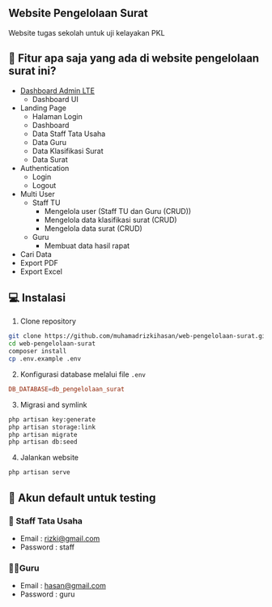 <h2>Website Pengelolaan Surat</h2>

Website tugas sekolah untuk uji kelayakan PKL 

<h2 id="fitur">🧐 Fitur apa saja yang ada di website pengelolaan surat ini?</h2>

-   [Dashboard Admin LTE](https://adminlte.io/)
    -   Dashboard UI
-   Landing Page
    -   Halaman Login
    -   Dashboard
    -   Data Staff Tata Usaha
    -   Data Guru
    -   Data Klasifikasi Surat
    -   Data Surat
-   Authentication
    -   Login
    -   Logout
-   Multi User
    -   Staff TU
        -   Mengelola user (Staff TU dan Guru (CRUD))
        -   Mengelola data klasifikasi surat (CRUD)
        -   Mengelola data surat (CRUD)
    -   Guru
        -   Membuat data hasil rapat
-   Cari Data
-   Export PDF
-   Export Excel


<h2 id="installation">💻 Instalasi</h2>

1. Clone repository

```bash
git clone https://github.com/muhamadrizkihasan/web-pengelolaan-surat.git
cd web-pengelolaan-surat
composer install
cp .env.example .env
```

2. Konfigurasi database melalui file `.env`

```conf
DB_DATABASE=db_pengelolaan_surat
```

3. Migrasi and symlink

```bash
php artisan key:generate
php artisan storage:link
php artisan migrate
php artisan db:seed
```

4. Jalankan website

```bash
php artisan serve
```

<h2 id="testing-account">👤 Akun default untuk testing</h2>

### 🧖 Staff Tata Usaha

-   Email : rizki@gmail.com
-   Password : staff

### 👨‍🏫Guru

-   Email : hasan@gmail.com
-   Password : guru